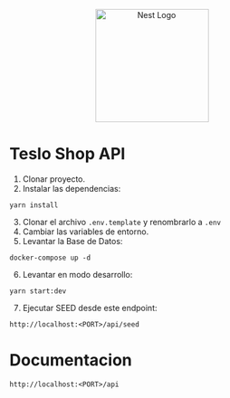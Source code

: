 <p align="center">
  <a href="http://nestjs.com/" target="blank"><img src="https://nestjs.com/img/logo-small.svg" width="200" alt="Nest Logo" /></a>
</p>

# Teslo Shop API

1. Clonar proyecto.
2. Instalar las dependencias:
```
yarn install
```
3. Clonar el archivo ```.env.template``` y renombrarlo a ```.env```
4. Cambiar las variables de entorno.
5. Levantar la Base de Datos:
```
docker-compose up -d
```
6. Levantar en modo desarrollo: 
```
yarn start:dev
```
7. Ejecutar SEED desde este endpoint:
```
http://localhost:<PORT>/api/seed
```
# Documentacion
```
http://localhost:<PORT>/api
```
